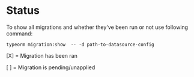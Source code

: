 # Status

To show all migrations and whether they've been run or not use following command:

```shell
typeorm migration:show  -- -d path-to-datasource-config
```

[X] = Migration has been ran

[ ] = Migration is pending/unapplied
